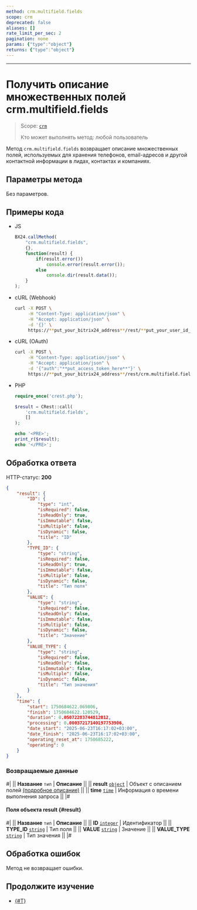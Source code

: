 ```yaml
---
method: crm.multifield.fields
scope: crm
deprecated: false
aliases: []
rate_limit_per_sec: 2
pagination: none
params: {"type":"object"}
returns: {"type":"object"}
---
```



---

# Получить описание множественных полей crm.multifield.fields

> Scope: [`crm`](../../../scopes/permissions.md)
> 
> Кто может выполнять метод: любой пользователь

Метод `crm.multifield.fields` возвращает описание множественных полей, используемых для хранения телефонов, email-адресов и другой контактной информации в лидах, контактах и компаниях.

## Параметры метода

Без параметров.

## Примеры кода





- JS

    ```js
    BX24.callMethod(
        "crm.multifield.fields",
        {},
        function(result) {
            if(result.error())
                console.error(result.error());
            else
                console.dir(result.data());
        }
    );
    ```

- cURL (Webhook)

    ```bash
    curl -X POST \
         -H "Content-Type: application/json" \
         -H "Accept: application/json" \
         -d '{}' \
         https://**put_your_bitrix24_address**/rest/**put_your_user_id_here**/**put_your_webbhook_here**/crm.multifield.fields
    ```

- cURL (OAuth)

    ```bash
    curl -X POST \
         -H "Content-Type: application/json" \
         -H "Accept: application/json" \
         -d '{"auth":"**put_access_token_here**"}' \
         https://**put_your_bitrix24_address**/rest/crm.multifield.fields
    ```

- PHP

    ```php
    require_once('crest.php');

    $result = CRest::call(
        'crm.multifield.fields',
        []
    );

    echo '<PRE>';
    print_r($result);
    echo '</PRE>';
    ```



## Обработка ответа

HTTP-статус: **200**

```json
{
    "result": {
        "ID": {
            "type": "int",
            "isRequired": false,
            "isReadOnly": true,
            "isImmutable": false,
            "isMultiple": false,
            "isDynamic": false,
            "title": "ID"
        },
        "TYPE_ID": {
            "type": "string",
            "isRequired": false,
            "isReadOnly": true,
            "isImmutable": false,
            "isMultiple": false,
            "isDynamic": false,
            "title": "Тип поля"
        },
        "VALUE": {
            "type": "string",
            "isRequired": false,
            "isReadOnly": false,
            "isImmutable": false,
            "isMultiple": false,
            "isDynamic": false,
            "title": "Значение"
        },
        "VALUE_TYPE": {
            "type": "string",
            "isRequired": false,
            "isReadOnly": false,
            "isImmutable": false,
            "isMultiple": false,
            "isDynamic": false,
            "title": "Тип значения"
        }
    },
    "time": {
        "start": 1750684622.069806,
        "finish": 1750684622.120529,
        "duration": 0.05072283744812012,
        "processing": 0.00037217140197753906,
        "date_start": "2025-06-23T16:17:02+03:00",
        "date_finish": "2025-06-23T16:17:02+03:00",
        "operating_reset_at": 1750685222,
        "operating": 0
    }
}
```


### Возвращаемые данные

#|
|| **Название**
`тип` | **Описание** ||
|| **result**
[`object`](../../../data-types.md) | Объект с описанием полей [(подробное описание)](#result) ||
|| **time**
[`time`](../../../data-types.md#time) | Информация о времени выполнения запроса ||
|#

#### Поля объекта result {#result}

#|
|| **Название**
`тип` | **Описание** ||
|| **ID**
[`integer`](../../../data-types.md) | Идентификатор ||
|| **TYPE_ID**
[`string`](../../../data-types.md) | Тип поля ||
|| **VALUE**
[`string`](../../../data-types.md) | Значение ||
|| **VALUE_TYPE**
[`string`](../../../data-types.md) | Тип значения ||
|#

## Обработка ошибок

Метод не возвращает ошибки.



## Продолжите изучение

- [{#T}](../index.md)


